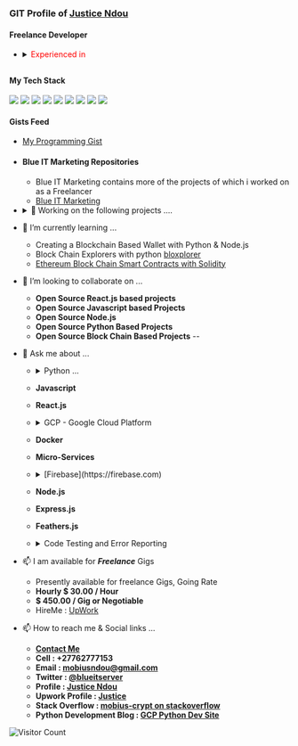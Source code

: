 
### GIT Profile of [Justice Ndou](https://justice-ndou.site)

#### Freelance Developer
- <details close><summary><span style="color:red"> Experienced in </span></summary>  
        <ul>
                <li> - Google Cloud Platform Based Projects</li>
                <li> - Python 3.8 / 3.9</li>
                <li> - Jinja Templates</li>
                <li> - Flask</li>
                <li> - Django</li>
                <li> - Fast-API</li>
                <li> - Node.JS</li>
                <li> - Express.JS</li>
                <li> - MySQl, Firebase-Firestore / Datastore / MongoDB / Redis</li>
                <li> - Kubernettes &amp;amp; Docker</li>
                <li> - HTML5, CSS &amp;amp; Javascript</li>
                <li> - React</li>
        </ul>
  </details>
##
#### My Tech Stack
<img src="https://img.icons8.com/dusk/64/000000/html-5.png"/> <img src="https://img.icons8.com/color/48/000000/css3.png"/> <img src="https://img.icons8.com/wired/48/000000/react.png"/> <img src="https://img.icons8.com/color/48/000000/javascript.png"/> <img src="https://img.icons8.com/color/48/000000/python.png"/> <img src="https://img.icons8.com/color/48/000000/firebase.png"/> <img src="https://img.icons8.com/color/48/000000/mongodb.png"/> <img src="https://img.icons8.com/color/48/000000/mysql.png"/> 
<img src="https://img.icons8.com/color/48/000000/nodejs.png"/>


#### Gists Feed
- [My Programming Gist](https://gist.github.com/freelancing-solutions)


- #### Blue IT Marketing Repositories
  - Blue IT Marketing contains more of the projects of which i worked on as a Freelancer
  - [Blue IT Marketing](https://github.com/Blue-IT-Marketing)

- <details close> <summary>🔭 Working on the following projects ....</summary>
        <ul>
                <li> - [dogecoin website](https://github.com/dogecoin/dogecoin.com)</li>
                <li> - [eosjs General purpose library for the EOSIO blockchain.](https://github.com/EOSIO/eosjs)</li>
                <li> - [EOD Historical Data](https://github.com/freelancing-solutions/python-eodhistoricaldata)</li>
                <li> - [GCP Python NDB](https://github.com/freelancing-solutions/python-ndb)</li>
                <li> - [GCP Python Datastore](https://github.com/freelancing-solutions/python-datastore)</li>
                <li> - [Memberships &amp; Affiliates Management API](https://github.com/freelancing-solutions/membership_and_affiliate_api)</li>
        </ul>
</details>

- 🌱 I’m currently learning ...  
  - Creating a Blockchain Based Wallet with Python &amp; Node.js
  - Block Chain Explorers with python [bloxplorer](https://pypi.org/project/bloxplorer/)
  - [Ethereum Block Chain Smart Contracts with Solidity](https://ethereum.org/)

- 👯 I’m looking to collaborate on ...
  - **Open Source React.js based projects**
  - **Open Source Javascript based Projects**
  - **Open Source Node.js**
  - **Open Source Python Based Projects**
  - **Open Source Block Chain Based Projects**
--
- 💬 Ask me about ...
  - <details close><summary> Python ... </summary>
        <ul>
                <li> - 3.6, 3.7, 3.8, 3.9 </li>
                <li> - Jinja 2 &amp; 3  </li>
                <li> - Flask 1x &amp; 2x </li>
                <li> - Django </li>     
                <li> - Fast-API </li>
        </ul>
    </details>
    
  - **Javascript**
  - **React.js**
    
  - <details close> 
        <summary> GCP - Google Cloud Platform </summary>
        <ul>
                <li> - App-Engine </li>
                <li> - Cloud-Run </li>
                <li> - Python (Flask, Fast-API) </li>
                <li> - Node.js </li>
                <li> - GCP Functions </li>
                <li> - GCP Compute </li>
        </ul>
   </details>
  
  - **Docker**
  - **Micro-Services**
  
  - <details close> <summary> [Firebase](https://firebase.com) </summary>
        <ul>
                <li> - Auth </li>
                <li> - Firestore </li>
                <li> - Functions</li>
        </ul>
    </details>
  
  - **Node.js**
  - **Express.js**
  - **Feathers.js**
    
  - <details close> 
      <summary> Code Testing and Error Reporting </summary>
              <ul>
                      <li> <a href="https://pytest.org"> Pytest.org </a> <br>
                        I use Pytest to test my python code, [documentations can be found here](https://docs.pytest.org/en/stable/contents.html)
                      </li>
                      <li> <a href="https://jestjs.io"> JestJs.io</a> <br>
                         I use Jest for Javascript, Node.js, & React Testing , [Jest Docs Here](https://jestjs.io/docs/en/getting-started.html)
                      </li>
                      <li> <a href="https://sentry.io"> Sentry.IO</a> <br>
                        For all (Python, Flask, Node.JS, Javascript, Node.js, React and etc ) my production and development error monitoring and reporting
                      </li>
                </ul>
  </details

- 📫 I am available for ***Freelance*** Gigs
  - Presently available for freelance Gigs, Going Rate
  - **Hourly $ 30.00 / Hour**
  - **$ 450.00 / Gig or Negotiable**
  - HireMe : [UpWork](https://www.upwork.com/o/profiles/users/~01f013b5a637b415f8/)

- 📫 How to reach me &amp; Social links ...
  - **[Contact Me](https://justice-ndou.site/contact)**
  - **Cell : +27762777153**
  - **Email : mobiusndou@gmail.com**
  - **Twitter : [@blueitserver](https://twitter.com/blueitserver)**
  - **Profile : [Justice Ndou](https://justice-ndou.site)**
  - **Upwork Profile : [Justice](https://www.upwork.com/o/profiles/users/~01f013b5a637b415f8/)**
  - **Stack Overflow : [mobius-crypt on stackoverflow](https://stackoverflow.com/users/5287734/mobius-crypt)**
  - **Python Development Blog : [GCP Python Dev Site](https://gcp-python-dev.site)**
  
![Visitor Count](https://profile-counter.glitch.me/freelancing-solutions/count.svg)
